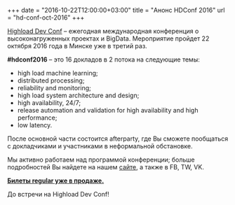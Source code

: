 +++
date = "2016-10-22T12:00:00+03:00"
title = "Анонс HDConf 2016"
url = "hd-conf-oct-2016"
+++

[Highload Dev Conf](http://goo.gl/XUC7LN) – ежегодная международная конференция о высоконагруженных проектах и BigData. Мероприятие пройдет 22 октября 2016 года в Минске уже в третий раз.

<!--more-->

__#hdconf2016__ – это 16 докладов в 2 потока на следующие темы:

* high load machine learning;
* distributed processing;
* reliability and monitoring;
* high load system architecture and design;
* high availability, 24/7;
* release automation and validation for high availability and high performance;
* low latency.

После основной части состоится afterparty, где Вы сможете пообщаться с докладчиками и участниками в неформальной обстановке.

Мы активно работаем над программой конференции; больше подробностей Вы найдете на нашем [сайте](http://goo.gl/XUC7LN), а также в FB, TW, VK.

[__Билеты regular уже в продаже.__](http://goo.gl/ZqKhgC)

До встречи на Highload Dev Conf!